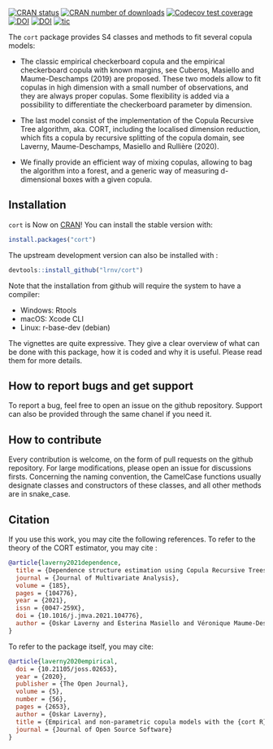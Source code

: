 <!-- badges: start -->
[![CRAN status](https://www.r-pkg.org/badges/version/cort)](https://CRAN.R-project.org/package=cort)
[![CRAN number of downloads](https://cranlogs.r-pkg.org/badges/grand-total/cort)](https://cranlogs.r-pkg.org/badges/grand-total/cort)
[![Codecov test coverage](https://codecov.io/gh/lrnv/cort/branch/master/graph/badge.svg)](https://codecov.io/gh/lrnv/cort?branch=master)
[![DOI](https://zenodo.org/badge/247063359.svg)](https://zenodo.org/badge/latestdoi/247063359)
[![DOI](https://joss.theoj.org/papers/10.21105/joss.02653/status.svg)](https://doi.org/10.21105/joss.02653)
[![tic](https://github.com/lrnv/cort/workflows/tic/badge.svg?branch=master)](https://github.com/lrnv/cort/actions)
<!-- badges: end -->

The `cort` package provides S4 classes and methods to fit several copula models: 

* The classic empirical checkerboard copula and the empirical checkerboard copula with known margins, see Cuberos, Masiello and Maume-Deschamps (2019) are proposed. These two models allow to fit copulas in high dimension with a small number of observations, and they are always proper copulas. Some flexibility is added via a possibility to differentiate the checkerboard parameter by dimension. 

* The last model consist of the implementation of the Copula Recursive Tree algorithm, aka. CORT, including the localised dimension reduction, which fits a copula by recursive splitting of the copula domain, see Laverny, Maume-Deschamps, Masiello and Rullière (2020).

* We finally provide an efficient way of mixing copulas, allowing to bag the algorithm into a forest, and a generic way of measuring d-dimensional boxes with a given copula.

## Installation

`cort` is Now on [CRAN](https://CRAN.R-project.org)! You can install the stable version with:

``` r
install.packages("cort")
```

The upstream development version can also be installed with :

``` r
devtools::install_github("lrnv/cort")
```

Note that the installation from github will require the system to have a compiler: 

- Windows: Rtools
- macOS: Xcode CLI
- Linux: r-base-dev (debian)


The vignettes are quite expressive. They give a clear overview of what can be done with this package, how it is coded and why it is useful. Please read them for more details. 

## How to report bugs and get support

To report a bug, feel free to open an issue on the github repository. Support can also be provided through the same chanel if you need it.

## How to contribute

Every contribution is welcome, on the form of pull requests on the github repository. For large modifications, please open an issue for discussions firsts. Concerning the naming convention, the CamelCase functions usually designate classes and constructors of these classes, and all other methods are in snake_case.


## Citation

If you use this work, you may cite the following references. To refer to the theory of the CORT estimator, you may cite : 

```bib
@article{laverny2021dependence,
  title = {Dependence structure estimation using Copula Recursive Trees},
  journal = {Journal of Multivariate Analysis},
  volume = {185},
  pages = {104776},
  year = {2021},
  issn = {0047-259X},
  doi = {10.1016/j.jmva.2021.104776},
  author = {Oskar Laverny and Esterina Masiello and Véronique Maume-Deschamps and Didier Rullière}
}
```

To refer to the package itself, you may cite: 

```bib
@article{laverny2020empirical,
  doi = {10.21105/joss.02653},
  year = {2020},
  publisher = {The Open Journal},
  volume = {5},
  number = {56},
  pages = {2653},
  author = {Oskar Laverny},
  title = {Empirical and non-parametric copula models with the {cort R} package},
  journal = {Journal of Open Source Software}
}
```
